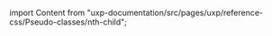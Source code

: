 
import Content from "uxp-documentation/src/pages/uxp/reference-css/Pseudo-classes/nth-child";

<Content query="product=photoshop"/>
